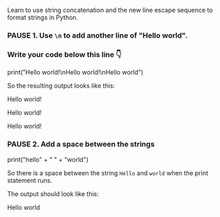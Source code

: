 Learn to use string concatenation and the new line escape sequence to format strings in Python.

### PAUSE 1. Use `\n` to add another line of "Hello world".

### Write your code below this line 👇

print("Hello world!\nHello world!\nHello world")

So the resulting output looks like this:

Hello world!

Hello world!

Hello world!

### PAUSE 2. Add a space between the strings
print("hello" + " " + "world")

So there is a space between the string `Hello` and `world` when the print statement runs.

The output should look like this:

Hello world
